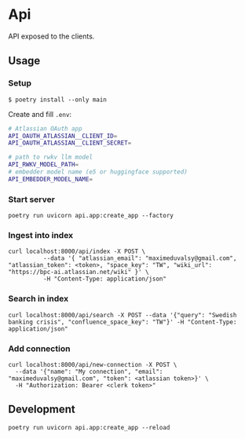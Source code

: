 # Api

API exposed to the clients.

## Usage

### Setup

```console
$ poetry install --only main
```

Create and fill `.env`:

```bash
# Atlassian OAuth app
API_OAUTH_ATLASSIAN__CLIENT_ID=
API_OAUTH_ATLASSIAN__CLIENT_SECRET=

# path to rwkv llm model
API_RWKV_MODEL_PATH=
# embedder model name (e5 or huggingface supported)
API_EMBEDDER_MODEL_NAME=
```

### Start server

```
poetry run uvicorn api.app:create_app --factory
```

### Ingest into index

```
curl localhost:8000/api/index -X POST \
          --data '{ "atlassian_email": "maximeduvalsy@gmail.com", "atlassian_token": <token>, "space_key": "TW", "wiki_url": "https://bpc-ai.atlassian.net/wiki" }' \
          -H "Content-Type: application/json"
```

### Search in index

```
curl localhost:8000/api/search -X POST --data '{"query": "Swedish banking crisis", "confluence_space_key": "TW"}' -H "Content-Type: application/json"
```

### Add connection

```
curl localhost:8000/api/new-connection -X POST \
  --data '{"name": "My connection", "email": "maximeduvalsy@gmail.com", "token": <atlassian token>}' \
  -H "Authorization: Bearer <clerk token>"
```

## Development

```
poetry run uvicorn api.app:create_app --reload
```
